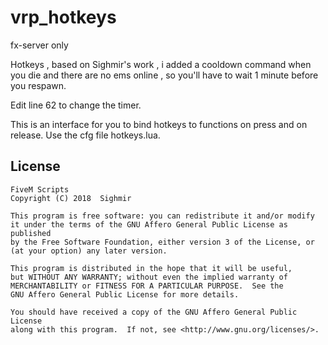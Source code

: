 # vrp_hotkeys
fx-server only

Hotkeys , based on Sighmir's work , i added a cooldown command when you die and there are no ems online , so you'll have to wait 1 minute before you respawn.

Edit line 62 to change the timer.

This is an interface for you to bind hotkeys to functions on press and on release.
Use the cfg file hotkeys.lua.

## License

    FiveM Scripts
    Copyright (C) 2018  Sighmir

    This program is free software: you can redistribute it and/or modify
    it under the terms of the GNU Affero General Public License as published
    by the Free Software Foundation, either version 3 of the License, or
    (at your option) any later version.

    This program is distributed in the hope that it will be useful,
    but WITHOUT ANY WARRANTY; without even the implied warranty of
    MERCHANTABILITY or FITNESS FOR A PARTICULAR PURPOSE.  See the
    GNU Affero General Public License for more details.

    You should have received a copy of the GNU Affero General Public License
    along with this program.  If not, see <http://www.gnu.org/licenses/>.
